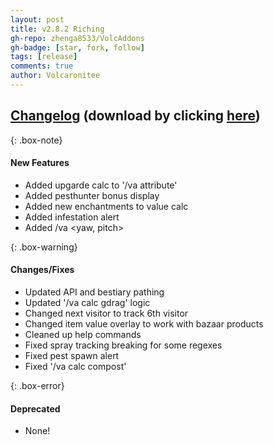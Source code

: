 ```yaml
---
layout: post
title: v2.8.2 Riching
gh-repo: zhenga8533/VolcAddons
gh-badge: [star, fork, follow]
tags: [release]
comments: true
author: Volcaronitee
---
```


## [Changelog](https://github.com/zhenga8533/VolcAddons/releases/tag/v2.8.2) (download by clicking [here](https://github.com/zhenga8533/VolcAddons/releases/download/v2.8.2/VolcAddons.zip))

{: .box-note}

#### New Features

- Added upgarde calc to '/va attribute'
- Added pesthunter bonus display
- Added new enchantments to value calc
- Added infestation alert
- Added /va <yaw, pitch>

{: .box-warning}

#### Changes/Fixes

- Updated API and bestiary pathing
- Updated '/va calc gdrag' logic
- Changed next visitor to track 6th visitor
- Changed item value overlay to work with bazaar products
- Cleaned up help commands
- Fixed spray tracking breaking for some regexes
- Fixed pest spawn alert
- Fixed '/va calc compost'

{: .box-error}

#### Deprecated

- None!
